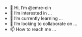 - 👋 Hi, I’m @emre-cin
- 👀 I’m interested in ...
- 🌱 I’m currently learning ...
- 💞️ I’m looking to collaborate on ...
- 📫 How to reach me ...

<!---
emre-cin/emre-cin is a ✨ special ✨ repository because its `README.md` (this file) appears on your GitHub profile.
You can click the Preview link to take a look at your changes.
--->
